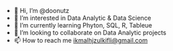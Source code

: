 - 👋 Hi, I’m @doonutz
- 👀 I’m interested in Data Analytic & Data Science
- 🌱 I’m currently learning Phyton, SQL, R, Tableue
- 💞️ I’m looking to collaborate on Data Analytic projects
- 📫 How to reach me ikmalhjzulkifli@gmail.com

  
<!---
doonutz/doonutz is a ✨ special ✨ repository because its `README.md` (this file) appears on your GitHub profile.
You can click the Preview link to take a look at your changes.
--->
